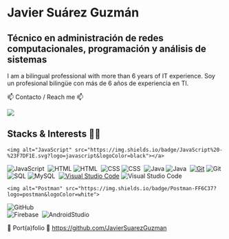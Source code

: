 # Javier Suárez Guzmán
## Técnico en administración de redes computacionales, programación y análisis de sistemas


I am a bilingual professional with more than 6 years of IT experience.
Soy un profesional bilingüe con más de 6 años de experiencia en TI.

📫 Contacto / Reach me 📫 

<a href="https://www.linkedin.com/in/javier-suarez-guzman/"><img src="https://img.shields.io/badge/Javier%20Su%C3%A1rez%20Guzm%C3%A1n-blue?logo=Linkedin&logoColor=white"/></a>

## Stacks & Interests 👨‍💻


    <img alt="JavaScript" src="https://img.shields.io/badge/JavaScript%20-%23F7DF1E.svg?logo=javascript&logoColor=black"></a>
![JavaScript](https://img.shields.io/badge/-Javascript-333333?style=flat&logo=Javascript)&nbsp;
    <img alt="HTML" src="https://img.shields.io/badge/HTML%20-%23E34F26.svg?logo=html5&logoColor=white"></a>
![HTML](https://img.shields.io/badge/-HTML-333333?style=flat&logo=HTML5)&nbsp;
    <img alt="CSS" src="https://img.shields.io/badge/CSS%20-%231572B6.svg?logo=css3&logoColor=white"></a>
![CSS](https://img.shields.io/badge/-CSS-333333?style=flat&logo=CSS3&logoColor=1572B6)&nbsp;
    <img alt="Java" src="https://img.shields.io/badge/Java-%23007396.svg?logo=java&logoColor=white"></a>
![Java](https://img.shields.io/badge/-Java-333333?style=flat&logo=Java&logoColor=FFA518)&nbsp;
    <a href="#"><img alt="Git" src="https://img.shields.io/badge/Git%20-%23F05033.svg?logo=git&logoColor=white"></a>
![Git](https://img.shields.io/badge/-Git-333333?style=flat&logo=git)&nbsp;
    <img alt="SQL" src="https://img.shields.io/badge/SQL%20-%23025E8C.svg?logo=amazon-dynamodb&logoColor=white"></a>
![MySQL](https://img.shields.io/badge/-mysql-333333?style=flat&logo=mysql)&nbsp;
    <a href="#"><img alt="Visual Studio Code" src="https://img.shields.io/badge/Visual%20Studio%20Code-0078d7.svg?logo=visual-studio-code&logoColor=white"></a>
![Visual Studio Code](https://img.shields.io/badge/-VisualStudioCode-333333?style=flat&logo=VisualStudioCode&logoColor=007ACC)&nbsp;


    <img alt="Postman" src="https://img.shields.io/badge/Postman-FF6C37?logo=postman&logoColor=white">

![GitHub](https://img.shields.io/badge/-GitHub-333333?style=flat&logo=github)&nbsp;\
![Firebase](https://img.shields.io/badge/-firebase-333333?style=flat&logo=firebase)&nbsp;
![AndroidStudio](https://img.shields.io/badge/-AndroidStudio-333333?style=flat&logo=AndroidStudio)&nbsp;



💼 Port(a)folio 💼
<a href="https://github.com/JavierSuarezGuzman">https://github.com/JavierSuarezGuzman</a>







<!--

### Hi there 👋

Whispering...

**JavierSuarezGuzman/JavierSuarezGuzman** is a ✨ _special_ ✨ repository because its `README.md` (this file) appears on your GitHub profile.

Here are some ideas to get you started:

- 🔭 I’m currently working on ...
- 🌱 I’m currently learning ...
- 👯 I’m looking to collaborate on ...
- 🤔 I’m looking for help with ...
- 💬 Ask me about ...
- 📫 How to reach me: ...
- 😄 Pronouns: ...
- ⚡ Fun fact: ...
-->








<!-- https://shields.io/ -->